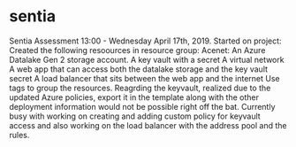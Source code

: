 # sentia
Sentia Assessment
13:00 - Wednesday April 17th, 2019. Started on project:  Created the following resoources in resource group: Acenet: 
An Azure Datalake Gen 2 storage account.
A key vault with a secret
A virtual network
A web app that can access both the datalake storage and the key vault secret
A load balancer that sits between the web app and the internet
Use tags to group the resources. 
Reagrding the keyvault, realized due to the updated Azure policies, export it in the template along with the other deployment information would not be possible right off the bat. 
Currently busy with working on creating and adding custom policy for keyvault access and also working on the load balancer with the address pool and the rules. 
